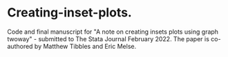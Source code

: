 # Creating-inset-plots.
Code and final manuscript for "A note on creating insets plots using graph twoway" - submitted to The Stata Journal February 2022.
The paper is co-authored by Matthew Tibbles and Eric Melse.
